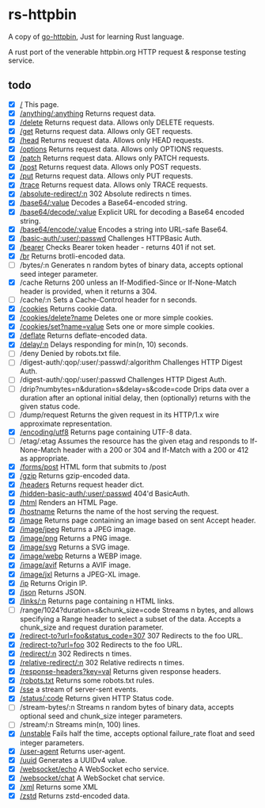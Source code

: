 # rs-httpbin

A copy of [go-httpbin](https://github.com/mccutchen/go-httpbin), Just for learning Rust language.

A rust port of the venerable httpbin.org HTTP request & response testing service.

## todo

- [x] [/](/) This page.
- [x] [/anything/:anything](/anything/anything) Returns request data.
- [x] [/delete](/delete) Returns request data. Allows only DELETE requests.
- [x] [/get](/get) Returns request data. Allows only GET requests.
- [x] [/head](/head) Returns request data. Allows only HEAD requests.
- [x] [/options](/options) Returns request data. Allows only OPTIONS requests.
- [x] [/patch](/patch) Returns request data. Allows only PATCH requests.
- [x] [/post](/post) Returns request data. Allows only POST requests.
- [x] [/put](/put) Returns request data. Allows only PUT requests.
- [x] [/trace](/trace) Returns request data. Allows only TRACE requests.
- [x] [/absolute-redirect/:n](/absolute-redirect/3) 302 Absolute redirects n times.
- [x] [/base64/:value](/base64/aGVsbG8K) Decodes a Base64-encoded string.
- [x] [/base64/decode/:value](/base64/decode/aGVsbG8K) Explicit URL for decoding a Base64 encoded string.
- [x] [/base64/encode/:value](/base64/encode/hello) Encodes a string into URL-safe Base64.
- [x] [/basic-auth/:user/:passwd](/basic-auth/user/passwd) Challenges HTTPBasic Auth.
- [x] [/bearer](/bearer) Checks Bearer token header - returns 401 if not set.
- [x] [/br](/br) Returns brotli-encoded data.
- [ ] /bytes/:n Generates n random bytes of binary data, accepts optional seed integer parameter.
- [x] /cache Returns 200 unless an If-Modified-Since or If-None-Match header is provided, when it returns a 304.
- [ ] /cache/:n Sets a Cache-Control header for n seconds.
- [x] [/cookies](/cookies) Returns cookie data.
- [x] [/cookies/delete?name](/cookies/delete?k1=&k2=) Deletes one or more simple cookies.
- [x] [/cookies/set?name=value](/cookies/set?k1=v1&k2=v2) Sets one or more simple cookies.
- [x] [/deflate](/deflate) Returns deflate-encoded data.
- [x] [/delay/:n](/delay/3) Delays responding for min(n, 10) seconds.
- [ ] /deny Denied by robots.txt file.
- [ ] /digest-auth/:qop/:user/:passwd/:algorithm Challenges HTTP Digest Auth.
- [ ] /digest-auth/:qop/:user/:passwd Challenges HTTP Digest Auth.
- [ ] /drip?numbytes=n&duration=s&delay=s&code=code Drips data over a duration after an optional initial delay, then (optionally) returns with the given status code.
- [ ] /dump/request Returns the given request in its HTTP/1.x wire approximate representation.
- [x] [/encoding/utf8](/encoding/utf8) Returns page containing UTF-8 data.
- [ ] /etag/:etag Assumes the resource has the given etag and responds to If-None-Match header with a 200 or 304 and If-Match with a 200 or 412 as appropriate.
- [x] [/forms/post](/forms/post) HTML form that submits to /post
- [x] [/gzip](/gzip) Returns gzip-encoded data.
- [x] [/headers](/headers) Returns request header dict.
- [x] [/hidden-basic-auth/:user/:passwd](/hidden-basic-auth/user/passwd) 404'd BasicAuth.
- [x] [/html](/html) Renders an HTML Page.
- [x] [/hostname](/hostname) Returns the name of the host serving the request.
- [x] [/image](/image) Returns page containing an image based on sent Accept header.
- [x] [/image/jpeg](/image/jpeg) Returns a JPEG image.
- [x] [/image/png](/image/png) Returns a PNG image.
- [x] [/image/svg](/image/svg) Returns a SVG image.
- [x] [/image/webp](/image/webp) Returns a WEBP image.
- [x] [/image/avif](/image/avif) Returns a AVIF image.
- [x] [/image/jxl](/image/jxl) Returns a JPEG-XL image.
- [x] [/ip](/ip) Returns Origin IP.
- [x] [/json](/json) Returns JSON.
- [x] [/links/:n](/links/10) Returns page containing n HTML links.
- [ ] /range/1024?duration=s&chunk_size=code Streams n bytes, and allows specifying a Range header to select a subset of the data. Accepts a chunk_size and request duration parameter.
- [x] [/redirect-to?url=foo&status_code=307](/redirect-to?url=/&status_code=307) 307 Redirects to the foo URL.
- [x] [/redirect-to?url=foo](/redirect-to?url=/) 302 Redirects to the foo URL.
- [x] [/redirect/:n](/redirect/3) 302 Redirects n times.
- [x] [/relative-redirect/:n](/relative-redirect/3) 302 Relative redirects n times.
- [x] [/response-headers?key=val](/response-headers?key=val) Returns given response headers.
- [x] [/robots.txt](/robots.txt) Returns some robots.txt rules.
- [x] [/sse](/sse?delay=1s&duration=3s&count=10) a stream of server-sent events.
- [x] [/status/:code](/status/200) Returns given HTTP Status code.
- [ ] /stream-bytes/:n Streams n random bytes of binary data, accepts optional seed and chunk_size integer parameters.
- [ ] /stream/:n Streams min(n, 100) lines.
- [x] [/unstable](/unstable?failure_rate=0.6) Fails half the time, accepts optional failure_rate float and seed integer parameters.
- [x] [/user-agent](/user-agent) Returns user-agent.
- [x] [/uuid](/uuid) Generates a UUIDv4 value.
- [x] [/websocket/echo](/websocket/echo?max_fragment_size=2048&max_message_size=10240) A WebSocket echo service.
- [x] [/websocket/chat](/websocket/chat) A WebSocket chat service.
- [x] [/xml](/xml) Returns some XML
- [x] [/zstd](/zstd) Returns zstd-encoded data.
